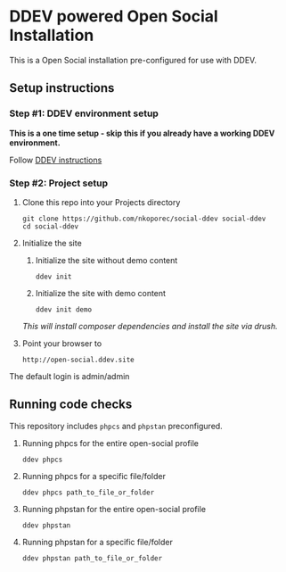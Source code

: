# DDEV powered Open Social Installation

This is a Open Social installation pre-configured for use with DDEV.

## Setup instructions

### Step #1: DDEV environment setup

**This is a one time setup - skip this if you already have a working DDEV environment.**

Follow [DDEV instructions](https://ddev.readthedocs.io/en/stable/)

### Step #2: Project setup

1. Clone this repo into your Projects directory

    ```
    git clone https://github.com/nkoporec/social-ddev social-ddev
    cd social-ddev
    ```


2. Initialize the site
    1. Initialize the site without demo content
    
        ```
        ddev init
        ```
    
    2. Initialize the site with demo content
    
        ```
        ddev init demo
        ```
    
    
   _This will install composer dependencies and install the site via drush._


3. Point your browser to

    ```
    http://open-social.ddev.site
    ```

The default login is admin/admin

## Running code checks

 This repository includes `phpcs` and `phpstan` preconfigured.

 1. Running phpcs for the entire open-social profile

    ```
    ddev phpcs
    ```
   

 2. Running phpcs for a specific file/folder

    ```
    ddev phpcs path_to_file_or_folder
    ```

 3. Running phpstan for the entire open-social profile

    ```
    ddev phpstan
    ```

 4. Running phpstan for a specific file/folder

    ```
    ddev phpstan path_to_file_or_folder
    ```
